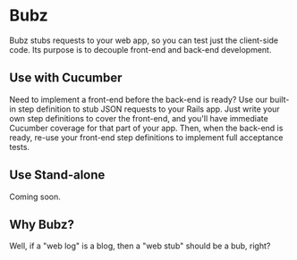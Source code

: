 Bubz
====

Bubz stubs requests to your web app, so you can test just the client-side code.  Its purpose is to decouple front-end and back-end development.

Use with Cucumber
----

Need to implement a front-end before the back-end is ready?  Use our built-in step definition to stub JSON requests to your Rails app.  Just write your own step definitions to cover the front-end, and you'll have immediate Cucumber coverage for that part of your app.  Then, when the back-end is ready, re-use your front-end step definitions to implement full acceptance tests.

Use Stand-alone
---

Coming soon.


Why Bubz?
--------

Well, if a "web log" is a blog, then a "web stub" should be a bub, right?

